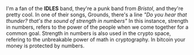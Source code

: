 I'm a fan of the **IDLES** band, they're a punk band from *Bristol*, and they're pretty cool. In one of their songs, Grounds, there's a line *"Do you hear that thunder? that's the sound of strength in numbers"* In this instance, strength in numbers, refers to the power of the people when we come together for a common goal. Strength in numbers is also used in the crypto space, refering to the unbreakable power of math in cryptography. In bitcoin your money is protected by numbers. 
